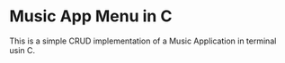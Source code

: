 # Music App Menu in C

This is a simple CRUD implementation of a Music Application in terminal usin C.
